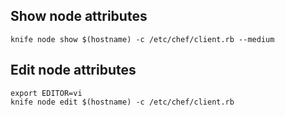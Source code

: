 ## Show node attributes
```
knife node show $(hostname) -c /etc/chef/client.rb --medium
```

## Edit node attributes
```
export EDITOR=vi
knife node edit $(hostname) -c /etc/chef/client.rb
```
